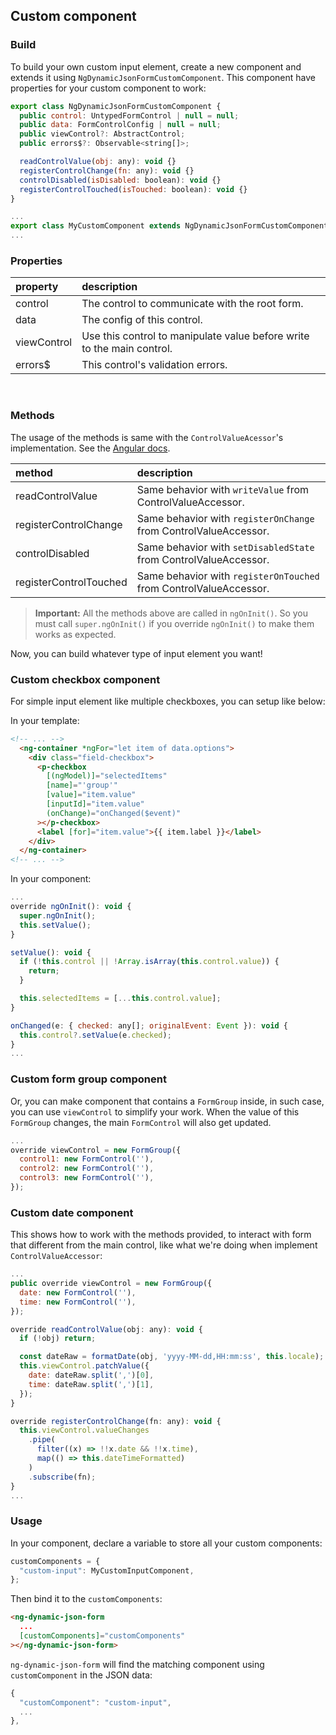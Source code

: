 ## Custom component

### Build

To build your own custom input element, create a new component and extends it using `NgDynamicJsonFormCustomComponent`.
This component have properties for your custom component to work:

```javascript
export class NgDynamicJsonFormCustomComponent {
  public control: UntypedFormControl | null = null;
  public data: FormControlConfig | null = null;
  public viewControl?: AbstractControl;
  public errors$?: Observable<string[]>;

  readControlValue(obj: any): void {}
  registerControlChange(fn: any): void {}
  controlDisabled(isDisabled: boolean): void {}
  registerControlTouched(isTouched: boolean): void {}
}
```

```javascript
...
export class MyCustomComponent extends NgDynamicJsonFormCustomComponent {}
...
```

### Properties

| property    | description                                                            |
| :---------- | :--------------------------------------------------------------------- |
| control     | The control to communicate with the root form.                         |
| data        | The config of this control.                                            |
| viewControl | Use this control to manipulate value before write to the main control. |
| errors$     | This control's validation errors.                                      |

<br>

### Methods

The usage of the methods is same with the `ControlValueAcessor`'s implementation. See the <a href="https://angular.io/api/forms/ControlValueAccessor" target="_blank">Angular docs</a>.

| method                 | description                                                       |
| :--------------------- | :---------------------------------------------------------------- |
| readControlValue       | Same behavior with `writeValue` from ControlValueAccessor.        |
| registerControlChange  | Same behavior with `registerOnChange` from ControlValueAccessor.  |
| controlDisabled        | Same behavior with `setDisabledState` from ControlValueAccessor.  |
| registerControlTouched | Same behavior with `registerOnTouched` from ControlValueAccessor. |

> **Important:** All the methods above are called in `ngOnInit()`. So you must call `super.ngOnInit()` if you override `ngOnInit()` to make them works as expected.

Now, you can build whatever type of input element you want!

### Custom checkbox component

For simple input element like multiple checkboxes, you can setup like below:

In your template:

```HTML
<!-- ... -->
  <ng-container *ngFor="let item of data.options">
    <div class="field-checkbox">
      <p-checkbox
        [(ngModel)]="selectedItems"
        [name]="'group'"
        [value]="item.value"
        [inputId]="item.value"
        (onChange)="onChanged($event)"
      ></p-checkbox>
      <label [for]="item.value">{{ item.label }}</label>
    </div>
  </ng-container>
<!-- ... -->
```

In your component:

```javascript
...
override ngOnInit(): void {
  super.ngOnInit();
  this.setValue();
}

setValue(): void {
  if (!this.control || !Array.isArray(this.control.value)) {
    return;
  }

  this.selectedItems = [...this.control.value];
}

onChanged(e: { checked: any[]; originalEvent: Event }): void {
  this.control?.setValue(e.checked);
}
...
```

### Custom form group component

Or, you can make component that contains a `FormGroup` inside, in such case, you can use `viewControl` to simplify your work. When the value of this `FormGroup` changes, the main `FormControl` will also get updated.

```javascript
...
override viewControl = new FormGroup({
  control1: new FormControl(''),
  control2: new FormControl(''),
  control3: new FormControl(''),
});
```

### Custom date component

This shows how to work with the methods provided, to interact with form that different from the main control, like what we're doing when implement `ControlValueAccessor`:

```javascript
...
public override viewControl = new FormGroup({
  date: new FormControl(''),
  time: new FormControl(''),
});

override readControlValue(obj: any): void {
  if (!obj) return;

  const dateRaw = formatDate(obj, 'yyyy-MM-dd,HH:mm:ss', this.locale);
  this.viewControl.patchValue({
    date: dateRaw.split(',')[0],
    time: dateRaw.split(',')[1],
  });
}

override registerControlChange(fn: any): void {
  this.viewControl.valueChanges
    .pipe(
      filter((x) => !!x.date && !!x.time),
      map(() => this.dateTimeFormatted)
    )
    .subscribe(fn);
}
...
```

### Usage

In your component, declare a variable to store all your custom components:

```javascript
customComponents = {
  "custom-input": MyCustomInputComponent,
};
```

Then bind it to the `customComponents`:

```HTML
<ng-dynamic-json-form
  ...
  [customComponents]="customComponents"
></ng-dynamic-json-form>
```

`ng-dynamic-json-form` will find the matching component using `customComponent` in the JSON data:

```javascript
{
  "customComponent": "custom-input",
  ...
},
```
